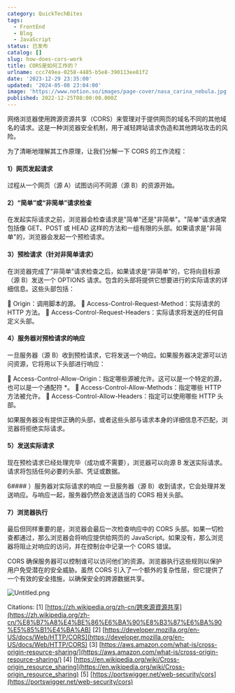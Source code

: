 ```yaml
---
category: QuickTechBites
tags:
  - FrontEnd
  - Blog
  - JavaScript
status: 已发布
catalog: []
slug: how-does-cors-work
title: CORS是如何工作的？
urlname: ccc749ea-0258-4485-b5e8-390113ee81f2
date: '2023-12-29 23:35:00'
updated: '2024-05-08 23:04:00'
image: 'https://www.notion.so/images/page-cover/nasa_carina_nebula.jpg'
published: 2022-12-25T08:00:00.000Z
---
```


网络浏览器使用跨源资源共享（CORS）来管理对于提供网页的域名不同的其他域名的请求。这是一种浏览器安全机制，用于减轻跨站请求伪造和其他跨站攻击的风险。


为了清晰地理解其工作原理，让我们分解一下 CORS 的工作流程：


#### 1）网页发起请求
过程从一个网页（源 A）试图访问不同源（源 B）的资源开始。


#### 2）“简单”或“非简单”请求检查
在发起实际请求之前，浏览器会检查请求是"简单"还是"非简单"。"简单"请求通常包括像 GET、POST 或 HEAD 这样的方法和一组有限的头部。如果请求是"非简单"的，浏览器会发起一个预检请求。


#### 3）预检请求（针对非简单请求）
在浏览器完成了“非简单”请求检查之后，如果请求是“非简单”的，它将向目标源（源 B）发送一个 OPTIONS 请求。包含的头部将提供它想要进行的实际请求的详细信息。这些头部包括：


🔸 Origin：调用脚本的源。
🔸 Access-Control-Request-Method：实际请求的 HTTP 方法。
🔸 Access-Control-Request-Headers：实际请求将发送的任何自定义头部。


#### 4）服务器对预检请求的响应
一旦服务器（源 B）收到预检请求，它将发送一个响应。如果服务器决定源可以访问资源，它将用以下头部进行响应：


🔹 Access-Control-Allow-Origin：指定哪些源被允许。这可以是一个特定的源，也可以是一个通配符 *。
🔹 Access-Control-Allow-Methods：指定哪些 HTTP 方法被允许。
🔹 Access-Control-Allow-Headers：指定可以使用哪些 HTTP 头部。


如果服务器没有提供正确的头部，或者这些头部与请求本身的详细信息不匹配，浏览器将拒绝实际请求。


#### 5）发送实际请求
现在预检请求已经处理完毕（成功或不需要），浏览器可以向源 B 发送实际请求。请求将包括任何必要的头部、凭证或数据。


6#### ）服务器对实际请求的响应
一旦服务器（源 B）收到请求，它会处理并发送响应。与响应一起，服务器仍然会发送适当的 CORS 相关头部。


#### 7）浏览器执行
最后但同样重要的是，浏览器会最后一次检查响应中的 CORS 头部。如果一切检查都通过，那么浏览器会将响应提供给网页的 JavaScript。如果没有，那么浏览器将阻止对响应的访问，并在控制台中记录一个 CORS 错误。


CORS 确保服务器可以控制谁可以访问他们的资源。浏览器执行这些规则以保护用户免受潜在的安全威胁。虽然 CORS 引入了一个额外的复杂性层，但它提供了一个有效的安全措施，以确保安全的跨源数据共享。


![Untitled.png](https://prod-files-secure.s3.us-west-2.amazonaws.com/5d24fe63-e567-4804-86f9-9fdc62e13082/b3deb140-f22b-4520-bcee-759301567801/Untitled.png?X-Amz-Algorithm=AWS4-HMAC-SHA256&X-Amz-Content-Sha256=UNSIGNED-PAYLOAD&X-Amz-Credential=ASIAZI2LB466TFF7ZMB3%2F20250317%2Fus-west-2%2Fs3%2Faws4_request&X-Amz-Date=20250317T053846Z&X-Amz-Expires=3600&X-Amz-Security-Token=IQoJb3JpZ2luX2VjEOX%2F%2F%2F%2F%2F%2F%2F%2F%2F%2FwEaCXVzLXdlc3QtMiJHMEUCIAnBRrSQ1WzAyxjetZDMY0YP%2ByTj09gXvV%2FWc2ijl5SMAiEA9pzCxRovfhxIyUQYcoL61JuJg2ixazdCTdPM%2F3uz9tsq%2FwMIPhAAGgw2Mzc0MjMxODM4MDUiDI1llv3cpSygD0TguyrcA95wsQIOo%2BngKD4JEBl9seacjjOkPEMtt4t4iJ%2BW7sWcdIoc3Xaw3nxoqc7AcWF8MWQFZER4AAaLk%2BATHE7lf2sESRqndek0ZMqkFelonqte6W3s7Hv4fLwIqWplShX6QHGcf36zz3gGsjkmJuQP%2FW0E1aftPb9t5kDdu79gZ5epRzu%2BfFfq7UjYmmN4oVdfAsVj3algiEikSvuCfTFB8vSqBJzR%2FSkUZnDgN7dBCmOMvNog91ixOt0EdI3e%2FYba%2FehvUhRDbQonXawrBXNqhzh6UIn28By4xPqYdquXvNKsAd2OC484FlpZVoh%2BGcvTsx7Uevo2akeg%2FQX9VDPhSy26eZvSyshCiCnadNzTTlT%2FPeR%2F9ARgeAV9m3HM4rOSVp3qxf4F3RawZ9WE6mtp7myzZFJMywwp4I0rxhz0TjqS%2BkN6cwz0tMT8PEIQMJRplWXFk0K22%2BgRyLRhGmv2Qe5Tci5WoJMSK%2F%2B%2FpgoQGesN1HyXicD48xdn2ekts2BPYbBMOAUlxwJn2o0WmWF5AK56Pi9q3nGc4u1TZ58z35V3Cr6pS45c%2FtpE4cL4KolU%2FlIWX%2BI14nH0QvYpp7lq4KWWeXMJe4mGSWDByD0O%2FUYAgXv16BtI1UYwFcPSMKTa3r4GOqUBFnITqXR7dDQQpqap14VYmFvvDo0AKpKHh4MRmjzFOXhClWNU%2BlbNWbKZHYa6TuQ6h%2BwWSA9xYAZ%2Bgqj3JCLMzq1x%2FVz0HStIUkSC%2F%2FxCneHUXATbxjEooUyrMe7oCt9g3KCDXEAetP9a3zqCIxb06ClyXW3Fof%2BdyMJS25J6dxGxnGLpWJImtbVIC%2FNx2AJQMy0qvPfdStO5hcfSgK5Oedfi9OYt&X-Amz-Signature=4f5064032ef129747956dade7491d562f539db12a11a35ee3a755fc0b50161f1&X-Amz-SignedHeaders=host&x-id=GetObject)


Citations:
[1] [https://zh.wikipedia.org/zh-cn/跨來源資源共享](https://zh.wikipedia.org/zh-cn/%E8%B7%A8%E4%BE%86%E6%BA%90%E8%B3%87%E6%BA%90%E5%85%B1%E4%BA%AB)
[2] [https://developer.mozilla.org/en-US/docs/Web/HTTP/CORS](https://developer.mozilla.org/en-US/docs/Web/HTTP/CORS)
[3] [https://aws.amazon.com/what-is/cross-origin-resource-sharing/](https://aws.amazon.com/what-is/cross-origin-resource-sharing/)
[4] [https://en.wikipedia.org/wiki/Cross-origin_resource_sharing](https://en.wikipedia.org/wiki/Cross-origin_resource_sharing)
[5] [https://portswigger.net/web-security/cors](https://portswigger.net/web-security/cors)

